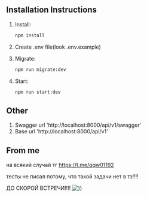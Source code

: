 ## Installation Instructions
1. Install:
   ```bash
   npm install
   ```
2. Create .env file(look .env.example)

2. Migrate:
   ```bash
   npm run migrate:dev
   ```
3. Start:
   ```bash
   npm run start:dev
   ```
## Other
1. Swagger url 'http://localhost:8000/api/v1/swagger'
2. Base url 'http://localhost:8000/api/v1'


## From me
на всякий случай тг https://t.me/qqw01192

тесты не писал потому, что такой задачи нет в тз!!!!

ДО СКОРОЙ ВСТРЕЧИ!!!!
![))](https://media.tenor.com/DM7SdBiQKhEAAAAM/cat-underwater.gif)